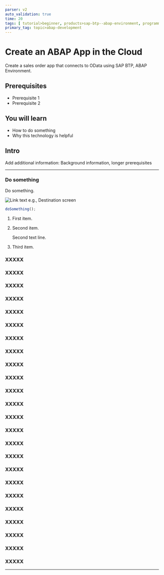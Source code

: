 ```yaml
---
parser: v2
auto_validation: true
time: 20
tags: [ tutorial>beginner, products>sap-btp--abap-environment, programming-tool>sapui5]
primary_tag: topic>abap-development
---
```


# Create an ABAP App in the Cloud
<!-- description --> Create a sales order app that connects to OData using SAP BTP, ABAP Environment.

## Prerequisites
 - Prerequisite 1
 - Prerequisite 2

## You will learn
  - How to do something
  - Why this technology is helpful

## Intro
Add additional information: Background information, longer prerequisites

---

### Do something


Do something.

![Link text e.g., Destination screen](mypicture.png)

```JavaScript
doSomething();
```


1.  First item.

2.  Second item.

    Second text line.



3.  Third item.







### XXXXX






### XXXXX





### XXXXX





### XXXXX





### XXXXX





### XXXXX





### XXXXX





### XXXXX





### XXXXX





### XXXXX





### XXXXX





### XXXXX





### XXXXX





### XXXXX







### XXXXX





### XXXXX





### XXXXX





### XXXXX






### XXXXX





### XXXXX





### XXXXX





### XXXXX





### XXXXX





### XXXXX






---
